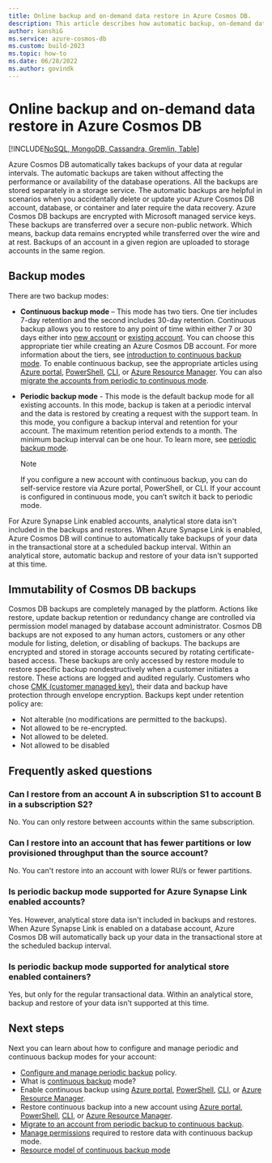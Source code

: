 ```yaml
---
title: Online backup and on-demand data restore in Azure Cosmos DB.
description: This article describes how automatic backup, on-demand data restore works. It also explains the difference between continuous and periodic backup modes.
author: kanshiG
ms.service: azure-cosmos-db
ms.custom: build-2023
ms.topic: how-to
ms.date: 06/28/2022
ms.author: govindk
---
```


# Online backup and on-demand data restore in Azure Cosmos DB

[!INCLUDE[NoSQL, MongoDB, Cassandra, Gremlin, Table](includes/appliesto-nosql-mongodb-cassandra-gremlin-table.md)]

Azure Cosmos DB automatically takes backups of your data at regular intervals. The automatic backups are taken without affecting the performance or availability of the database operations. All the backups are stored separately in a storage service. The automatic backups are helpful in scenarios when you accidentally delete or update your Azure Cosmos DB account, database, or container and later require the data recovery. Azure Cosmos DB backups are encrypted with Microsoft managed service keys. These backups are transferred over a secure non-public network. Which means, backup data remains encrypted while transferred over the wire and at rest. Backups of an account in a given region are uploaded to storage accounts in the same region.

## Backup modes

There are two backup modes:

* **Continuous backup mode** –  This mode has two tiers. One tier includes 7-day retention and the second includes 30-day retention. Continuous backup allows you to restore to any point of time within either 7 or 30 days either into [new account](restore-account-continuous-backup.md) or [existing account](restore-in-account-continuous-backup-resource-model.md). You can choose this appropriate tier while creating an Azure Cosmos DB account. For more information about the tiers, see [introduction to continuous backup mode](continuous-backup-restore-introduction.md). To enable continuous backup, see the appropriate articles using [Azure portal](provision-account-continuous-backup.md#provision-portal), [PowerShell](provision-account-continuous-backup.md#provision-powershell), [CLI](provision-account-continuous-backup.md#provision-cli), or [Azure Resource Manager](provision-account-continuous-backup.md#provision-arm-template). You can also [migrate the accounts from periodic to continuous mode](migrate-continuous-backup.md).

* **Periodic backup mode** - This mode is the default backup mode for all existing accounts. In this mode, backup is taken at a periodic interval and the data is restored by creating a request with the support team. In this mode, you configure a backup interval and retention for your account. The maximum retention period extends to a month. The minimum backup interval can be one hour.  To learn more, see [periodic backup mode](periodic-backup-restore-introduction.md).

  > [!NOTE]
  > If you configure a new account with continuous backup, you can do self-service restore via Azure portal, PowerShell, or CLI. If your account is configured in continuous mode, you can’t switch it back to periodic mode.

For Azure Synapse Link enabled accounts, analytical store data isn't included in the backups and restores. When Azure Synapse Link is enabled, Azure Cosmos DB will continue to automatically take backups of your data in the transactional store at a scheduled backup interval. Within an analytical store, automatic backup and restore of your data isn't supported at this time.

## Immutability of Cosmos DB backups
Cosmos DB backups are completely managed by the platform. Actions like restore, update backup retention or redundancy change are controlled via permission model managed by database account administrator. Cosmos DB backups are not exposed to any human actors, customers or any other module for listing, deletion, or disabling of backups. The backups are encrypted and stored in storage accounts secured by rotating certificate-based access. These backups are only accessed by restore module to restore specific backup nondestructively when a customer initiates a restore. These actions are logged and audited regularly. Customers who chose [CMK (customer managed key)](how-to-setup-customer-managed-keys.md), their data and backup have protection through envelope encryption.  Backups kept under retention policy are:  

* Not alterable (no modifications are permitted to the backups). 
* Not allowed to be re-encrypted. 
* Not allowed to be deleted.   
* Not allowed to be disabled

## Frequently asked questions

### Can I restore from an account A in subscription S1 to account B in a subscription S2?

No. You can only restore between accounts within the same subscription.

### Can I restore into an account that has fewer partitions or low provisioned throughput than the source account?

No. You can't restore into an account with lower RU/s or fewer partitions.

### Is periodic backup mode supported for Azure Synapse Link enabled accounts?

Yes. However, analytical store data isn't included in backups and restores. When Azure Synapse Link is enabled on a database account, Azure Cosmos DB will automatically back up your data in the transactional store at the scheduled backup interval.

### Is periodic backup mode supported for analytical store enabled containers?

Yes, but only for the regular transactional data. Within an analytical store, backup and restore of your data isn't supported at this time.

## Next steps

Next you can learn about how to configure and manage periodic and continuous backup modes for your account:

* [Configure and manage periodic backup](periodic-backup-restore-introduction.md) policy.
* What is [continuous backup](continuous-backup-restore-introduction.md) mode?
* Enable continuous backup using [Azure portal](provision-account-continuous-backup.md#provision-portal), [PowerShell](provision-account-continuous-backup.md#provision-powershell), [CLI](provision-account-continuous-backup.md#provision-cli), or [Azure Resource Manager](provision-account-continuous-backup.md#provision-arm-template).
* Restore continuous backup into a new account using [Azure portal](restore-account-continuous-backup.md#restore-account-portal), [PowerShell](restore-account-continuous-backup.md#restore-account-powershell), [CLI](restore-account-continuous-backup.md#restore-account-cli), or [Azure Resource Manager](restore-account-continuous-backup.md#restore-arm-template).
* [Migrate to an account from periodic backup to continuous backup](migrate-continuous-backup.md).
* [Manage permissions](continuous-backup-restore-permissions.md) required to restore data with continuous backup mode.
* [Resource model of continuous backup mode](continuous-backup-restore-resource-model.md)
